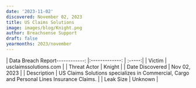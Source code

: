 ```yaml
---
date: '2023-11-02'
discovered: November 02, 2023
title: US Claims Solutions
image: images/blog/Knight.png
author: Breachsense Support
draft: false
yearmonths: 2023/november
---
```


| Data Breach Report------------:     |:-------------:    | :-----:|
| Victim      | usclaimssolutions.com      | 
| Threat Actor      | Knight      | 
| Date Discovered      | Nov 02, 2023      | 
| Description      | US Claims Solutions specializes in Commercial, Cargo and Personal Lines Insurance Claims.      | 
| Leak Size      | Unknown      | 

